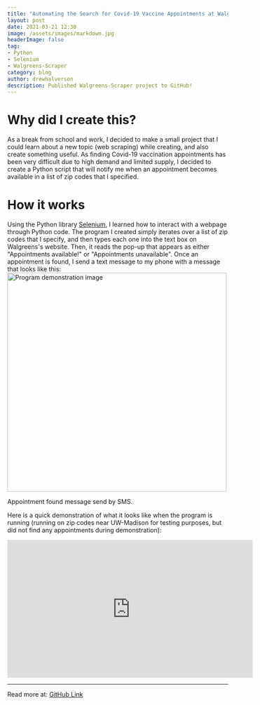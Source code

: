 ```yaml
---
title: "Automating the Search for Covid-19 Vaccine Appointments at Walgreens"
layout: post
date: 2021-03-21 12:30
image: /assets/images/markdown.jpg
headerImage: false
tag:
- Python
- Selenium
- Walgreens-Scraper
category: blog
author: drewhalverson
description: Published Walgreens-Scraper project to GitHub!
---
```



# Why did I create this?
As a break from school and work, I decided to make a small project that I could learn about a new topic (web scraping) while creating, and also create something useful. As finding Covid-19 vaccination appointments has been very difficult due to high demand and limited supply, I decided to create a Python script that will notify me when an appointment becomes available in a list of zip codes that I specified.

# How it works
Using the Python library [Selenium](https://selenium-python.readthedocs.io/getting-started.html), I learned how to interact with a webpage through Python code. The program I created simply iterates over a list of zip codes that I specify, and then types each one into the text box on Walgreens's website. Then, it reads the pop-up that appears as either "Appointments available!" or "Appointments unavailable". Once an appointment is found, I send a text message to my phone with a message that looks like this:
<img class="image" src="https://d-halverson.github.io/assets/images/appt-found.png" alt="Program demonstration image" width="500">
<figcaption class="caption">Appointment found message send by SMS.</figcaption>


Here is a quick demonstration of what it looks like when the program is running (running on zip codes near UW-Madison for testing purposes, but did not find any appointments during demonstration):
<iframe width="560" height="315" src="https://www.youtube.com/embed/JkJHz0Q2sAc" frameborder="0" allow="accelerometer; autoplay; encrypted-media; gyroscope; picture-in-picture" allowfullscreen></iframe>

---

Read more at: [GitHub Link](https://github.com/d-halverson/Walgreens-Scraper)
